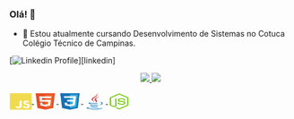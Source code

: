 ### Olá! 👋

- 🌱 Estou atualmente cursando Desenvolvimento de Sistemas no Cotuca Colégio Técnico de Campinas.

[<img alt="Linkedin Profile" src="https://img.shields.io/badge/-LinkedIn-blue?style=flat-square&logo=Linkedin&logoColor=white&link=https://www.linkedin.com/in/cristian-c-6b2156224/" height="22" />][linkedin]

<div align="center">
  <a href="https://github.com/cristiancaetano29">
  <img height="180em" src="https://github-readme-stats.vercel.app/api/top-langs/?username=cristiancaetano29&layout=compact&langs_count=7&theme=highcontrast"/>
  <img height="180em" src="https://github-readme-stats.vercel.app/api?username=cristiancaetano29&show_icons=true&theme=highcontrast&include_all_commits=true&count_private=true"/>
</div>
  
<div style="display: inline_block"><br>
  <img align="center" alt="Cris-Js" height="30" width="40" src="https://raw.githubusercontent.com/devicons/devicon/master/icons/javascript/javascript-plain.svg">
  <img align="center" alt="Cris-HTML" height="30" width="40" src="https://raw.githubusercontent.com/devicons/devicon/master/icons/html5/html5-original.svg">
  <img align="center" alt="Cris-CSS" height="30" width="40" src="https://raw.githubusercontent.com/devicons/devicon/master/icons/css3/css3-original.svg">
  <img align="center" alt="Cris-CSS" height="30" width="40" src="https://github.com/devicons/devicon/blob/master/icons/java/java-original.svg">
  <img align="center" alt="Cris-CSS" height="30" width="40" src="https://github.com/devicons/devicon/blob/master/icons/nodejs/nodejs-plain.svg">
</div>
